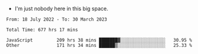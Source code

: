 - I'm just nobody here in this big space.


<!--START_SECTION:waka-->

```text
From: 18 July 2022 - To: 30 March 2023

Total Time: 677 hrs 17 mins

JavaScript         209 hrs 38 mins ███████▓░░░░░░░░░░░░░░░░░   30.95 %
Other              171 hrs 34 mins ██████▒░░░░░░░░░░░░░░░░░░   25.33 %
```

<!--END_SECTION:waka-->
